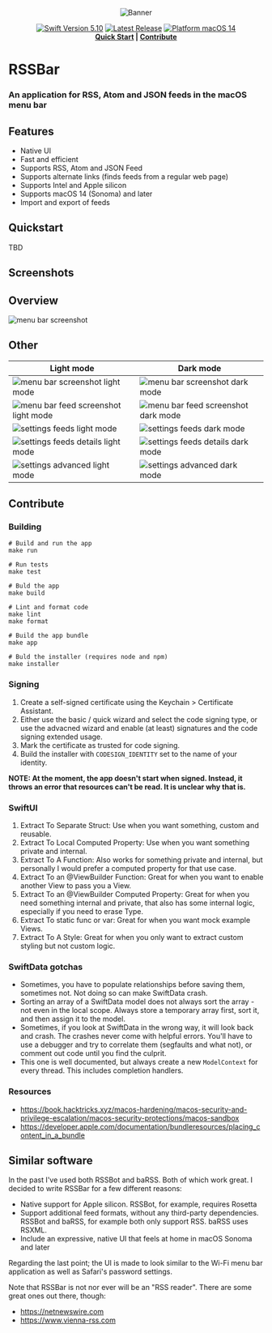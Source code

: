 <p align="center">
  <img src=".github/banner.png" alt="Banner">
</p>
<p align="center">
  <a href="https://github.com/swiftlang/swift/releases/tag/swift-5.10-RELEASE"><img src="https://flat.badgen.net/badge/Swift/5.10/orange" alt="Swift Version 5.10" /></a>
  <a href="https://github.com/AlexGustafsson/RSSBar/releases"><img src="https://flat.badgen.net/github/release/AlexGustafsson/RSSBar" alt="Latest Release" /></a>
  <a href="https://github.com/AlexGustafsson/RSSBar/blob/main/Package.swift"><img src="https://flat.badgen.net/badge/platform/macOS%2014/gray" alt="Platform macOS 14" /></a>
  <br>
  <strong><a href="#quickstart">Quick Start</a> | <a href="#contribute">Contribute</a> </strong>
</p>

# RSSBar

### An application for RSS, Atom and JSON feeds in the macOS menu bar

## Features

- Native UI
- Fast and efficient
- Supports RSS, Atom and JSON Feed
- Supports alternate links (finds feeds from a regular web page)
- Supports Intel and Apple silicon
- Supports macOS 14 (Sonoma) and later
- Import and export of feeds

## Quickstart

TBD

## Screenshots

## Overview

![menu bar screenshot](./docs/screenshots/overview.png)

## Other

| Light mode                                                                                | Dark mode                                                                               |
| ----------------------------------------------------------------------------------------- | --------------------------------------------------------------------------------------- |
| ![menu bar screenshot light mode](./docs/screenshots/light/menu-bar.png)                  | ![menu bar screenshot dark mode](./docs/screenshots/dark/menu-bar.png)                  |
| ![menu bar feed screenshot light mode](./docs/screenshots/light/menu-bar-feed.png)        | ![menu bar feed screenshot dark mode](./docs/screenshots/dark/menu-bar-feed.png)        |
| ![settings feeds light mode](./docs/screenshots/light/settings-feeds.png)                 | ![settings feeds dark mode](./docs/screenshots/dark/settings-feeds.png)                 |
| ![settings feeds details light mode](./docs/screenshots/light/settings-feeds-details.png) | ![settings feeds details dark mode](./docs/screenshots/dark/settings-feeds-details.png) |
| ![settings advanced light mode](./docs/screenshots/light/settings-advanced.png)           | ![settings advanced dark mode](./docs/screenshots/dark/settings-advanced.png)           |

## Contribute

### Building

```shell
# Build and run the app
make run

# Run tests
make test

# Buld the app
make build

# Lint and format code
make lint
make format

# Build the app bundle
make app

# Buld the installer (requires node and npm)
make installer
```

### Signing

1. Create a self-signed certificate using the Keychain > Certificate Assistant.
2. Either use the basic / quick wizard and select the code signing type, or use
   the advacned wizard and enable (at least) signatures and the code signing
   extended usage.
3. Mark the certificate as trusted for code signing.
4. Build the installer with `CODESIGN_IDENTITY` set to the name of your
   identity.

**NOTE: At the moment, the app doesn't start when signed. Instead, it throws an
error that resources can't be read. It is unclear why that is.**

### SwiftUI

1. Extract To Separate Struct: Use when you want something, custom and reusable.
2. Extract To Local Computed Property: Use when you want something private and internal.
3. Extract To A Function: Also works for something private and internal, but personally I would prefer a computed property for that use case.
4. Extract To an @ViewBuilder Function: Great for when you want to enable another View to pass you a View.
5. Extract To an @ViewBuilder Computed Property: Great for when you need something internal and private, that also has some internal logic, especially if you need to erase Type.
6. Extract To static func or var: Great for when you want mock example Views.
7. Extract To A Style: Great for when you only want to extract custom styling but not custom logic.

### SwiftData gotchas

- Sometimes, you have to populate relationships before saving them, sometimes
  not. Not doing so can make SwiftData crash.
- Sorting an array of a SwiftData model does not always sort the array - not
  even in the local scope. Always store a temporary array first, sort it, and
  then assign it to the model.
- Sometimes, if you look at SwiftData in the wrong way, it will look back and
  crash. The crashes never come with helpful errors. You'll have to use a
  debugger and try to correlate them (segfaults and what not), or comment out
  code until you find the culprit.
- This one is well documented, but always create a new `ModelContext` for every
  thread. This includes completion handlers.

### Resources

- <https://book.hacktricks.xyz/macos-hardening/macos-security-and-privilege-escalation/macos-security-protections/macos-sandbox>
- <https://developer.apple.com/documentation/bundleresources/placing_content_in_a_bundle>

## Similar software

In the past I've used both RSSBot and baRSS. Both of which work great. I decided
to write RSSBar for a few different reasons:

- Native support for Apple silicon. RSSBot, for example, requires Rosetta
- Support additional feed formats, without any third-party dependencies. RSSBot
  and baRSS, for example both only support RSS. baRSS uses RSXML.
- Include an expressive, native UI that feels at home in macOS Sonoma and later

Regarding the last point; the UI is made to look similar to the Wi-Fi menu bar
application as well as Safari's password settings.

Note that RSSBar is not nor ever will be an "RSS reader". There are some great
ones out there, though:

- <https://netnewswire.com>
- <https://www.vienna-rss.com>
